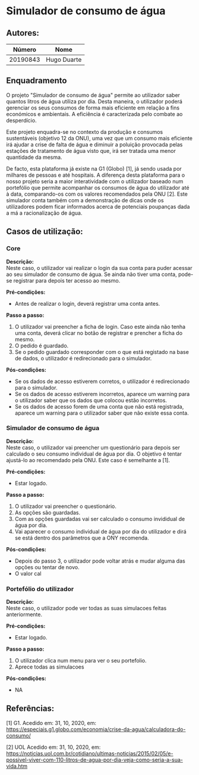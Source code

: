 # Simulador de consumo de água

## Autores:

| Número | Nome |
|--------|------|
|  20190843  | Hugo Duarte |

## Enquadramento

O projeto "Simulador de consumo de água" permite ao utilizador saber quantos litros de água utiliza por dia.
Desta maneira, o utilizador poderá gerenciar os seus consumos de forma mais eficiente em relação a fins económicos e ambientais. A eficiência é caracterizada pelo combate ao desperdício.

Este projeto enquadra-se no contexto da produção e consumos sustentáveis (objetivo 12 da ONU), uma vez que um consumo mais eficiente irá ajudar a crise de falta de água e diminuir a poluição provocada pelas estações de tratamento de água visto que, irá ser tratada uma menor quantidade da mesma.

De facto, esta plataforma já existe na G1 (Globo) [1], já sendo usada por milhares de pessoas e até hospitais. A diferença desta plataforma para o nosso projeto seria a maior interatividade com o utilizador baseado num portefólio que permite acompanhar os consumos de água do utilizador até à data, comparando-os com os valores recomendados pela ONU [2].
Este simulador conta também com a demonstração de dicas onde os utilizadores podem ficar informados acerca de potenciais poupanças dada a má a racionalização de água.


## Casos de utilização:

### Core
**Descrição:** \
Neste caso, o utilizador vai realizar o login da sua conta para puder acessar ao seu simulador de consumo de água. Se ainda não tiver uma conta, pode-se registrar para depois ter acesso ao mesmo.

**Pré-condições:**
- Antes de realizar o login, deverá registrar uma conta antes.

**Passo a passo:**
1. O utilizador vai preencher a ficha de login. Caso este ainda não tenha uma conta, deverá clicar no botão de registrar e prencher a ficha do mesmo.
2. O pedido é guardado.
3. Se o pedido guardado corresponder com o que está registado na base de dados, o utilizador é redirecionado para o simulador.

**Pós-condições:**
- Se os dados de acesso estiverem corretos, o utilizador é redirecionado para o simulador.
- Se os dados de acesso estiverem incorretos, aparece um warning para o utilizador saber que os dados que colocou estão incorretos.
- Se os dados de acesso forem de uma conta que não está registrada, aparece um warning para o utilizador saber que não existe essa conta.

### Simulador de consumo de água
**Descrição:** \
Neste caso, o utilizador vai preencher um questionário para depois ser calculado o seu consumo individual de água por dia. O objetivo é tentar ajustá-lo ao recomendado pela ONU.
Este caso é semelhante a [1].

**Pré-condições:**
- Estar logado.

**Passo a passo:**
1. O utilizador vai preencher o questionário.
2. As opções são guardadas.
3. Com as opções guardadas vai ser calculado o consumo invididual de água por dia.
3. Vai aparecer o consumo individual de água por dia do utilizador e dirá se está dentro dos parâmetros que a ONY recomenda.

**Pós-condições:**
- Depois do passo 3, o utilizador pode voltar atrás e mudar alguma das opções ou tentar de novo.
- O valor cal

### Portefólio do utilizador
**Descrição:** \
Neste caso, o utilizador pode ver todas as suas simulacoes feitas anteriormente.

**Pré-condições:**
- Estar logado.

**Passo a passo:**
1. O utilizador clica num menu para ver o seu portefolio.
2. Aprece todas as simulacoes

**Pós-condições:**
- NA

## Referências:

[1] G1. Acedido em: 31, 10, 2020, em: https://especiais.g1.globo.com/economia/crise-da-agua/calculadora-do-consumo/

[2] UOL Acedido em: 31, 10, 2020, em: https://noticias.uol.com.br/cotidiano/ultimas-noticias/2015/02/05/e-possivel-viver-com-110-litros-de-agua-por-dia-veja-como-seria-a-sua-vida.htm 
